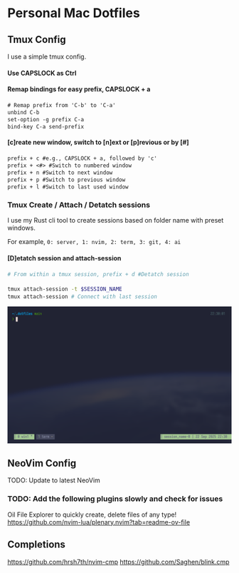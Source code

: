 # Personal Mac Dotfiles

## Tmux Config

I use a simple tmux config.

#### Use CAPSLOCK as Ctrl

#### Remap bindings for easy prefix, CAPSLOCK + a

```
# Remap prefix from 'C-b' to 'C-a'
unbind C-b
set-option -g prefix C-a
bind-key C-a send-prefix
```

#### [c]reate new window, switch to [n]ext or [p]revious or by [#]

```
prefix + c #e.g., CAPSLOCK + a, followed by 'c'
prefix + <#> #Switch to numbered window
prefix + n #Switch to next window
prefix + p #Switch to previous window
prefix + l #Switch to last used window
```

### Tmux Create / Attach / Detatch sessions

I use my Rust cli tool to create sessions based on folder name with preset windows.

For example, `0: server, 1: nvim, 2: term, 3: git, 4: ai`

#### [D]etatch session and attach-session

```bash
# From within a tmux session, prefix + d #Detatch session

tmux attach-session -t $SESSION_NAME
tmux attach-session # Connect with last session
```

![Simple tmux setup](tmux.png)

## NeoVim Config

TODO: Update to latest NeoVim

### TODO: Add the following plugins slowly and check for issues

Oil File Explorer to quickly create, delete files of any type!
https://github.com/nvim-lua/plenary.nvim?tab=readme-ov-file

## Completions

https://github.com/hrsh7th/nvim-cmp
https://github.com/Saghen/blink.cmp
